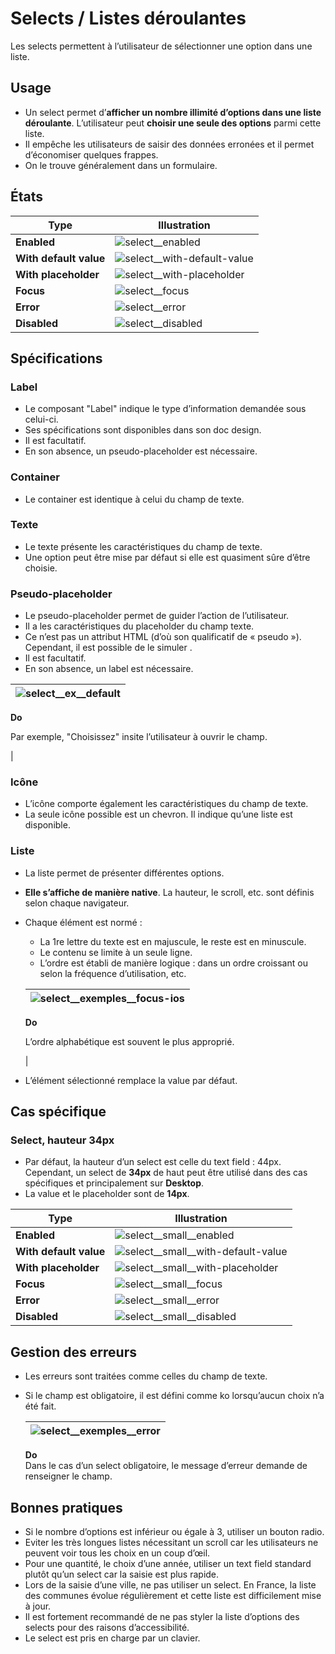 # Selects / Listes déroulantes

Les selects permettent à l’utilisateur de sélectionner une option dans une liste.


## Usage

- Un select permet d’**afficher un nombre illimité d’options dans une liste déroulante**. L’utilisateur peut **choisir une seule des options** parmi cette liste.
- Il empêche les utilisateurs de saisir des données erronées et il permet d’économiser quelques frappes.
- On le trouve généralement dans un formulaire.

## États

Type | Illustration
------------ | ------------- |
**Enabled** | ![select__enabled](components/COMPONENTS/Inputs/Selects/design/select__enabled.png)
**With default value** |![select__with-default-value](components/COMPONENTS/Inputs/Selects/design/select__with-default-value.png)
**With placeholder** |![select__with-placeholder](components/COMPONENTS/Inputs/Selects/design/select__with-placeholder.png)
**Focus** |![select__focus](components/COMPONENTS/Inputs/Selects/design/select__focus.png)
**Error** |![select__error](components/COMPONENTS/Inputs/Selects/design/select__error.png)
**Disabled** |![select__disabled](components/COMPONENTS/Inputs/Selects/design/select__disabled.png)

## Spécifications

### Label

- Le composant "Label" indique le type d’information demandée sous celui-ci.
- Ses spécifications sont disponibles dans son doc design.
- Il est facultatif.
- En son absence, un pseudo-placeholder est nécessaire.

### Container

- Le container est identique à celui du champ de texte.

### Texte

- Le texte présente les caractéristiques du champ de texte.
- Une option peut être mise par défaut si elle est quasiment sûre d’être choisie.

### Pseudo-placeholder
- Le pseudo-placeholder permet de guider l’action de l’utilisateur.
- Il a les caractéristiques du placeholder du champ texte.
- Ce n’est pas un attribut HTML (d’où son qualificatif de «&nbsp;pseudo&nbsp;»). Cependant, il est possible de le simuler .
- Il est facultatif.
- En son absence, un label est nécessaire.

<div class="do-dont">
<div class="do">

![select__ex__default](components/COMPONENTS/Inputs/Selects/design/select__ex__default.png) |
------------ |
**Do**
<p class="legende">Par exemple, "Choisissez" insite l’utilisateur à ouvrir le champ.</p> |

 </div>
 </div>


### Icône

- L’icône comporte également les caractéristiques du champ de texte.
- La seule icône possible est un chevron. Il indique qu’une liste est disponible.


### Liste

- La liste permet de présenter différentes options.
- **Elle s’affiche de manière native**. La hauteur, le scroll, etc. sont définis selon chaque navigateur.
- Chaque élément est normé :
  - La 1re lettre du texte est en majuscule, le reste est en minuscule.
  - Le contenu se limite à un seule ligne.
  - L’ordre est établi de manière logique : dans un ordre croissant ou selon la fréquence d’utilisation, etc.


  <div class="do-dont">
  <div class="do">

  ![select__exemples__focus-ios](components/COMPONENTS/Inputs/Selects/design/select__exemples__focus-ios.png) |
  ------------ |
  **Do**
  <p class="legende">L’ordre alphabétique est souvent le plus approprié.</p> |

   </div>
   </div>


- L’élément sélectionné remplace la value par défaut.

## Cas spécifique

### Select, hauteur 34px

- Par défaut, la hauteur d’un select est celle du text field : 44px. Cependant, un select de **34px** de haut peut être utilisé dans des cas spécifiques et principalement sur **Desktop**.
- La value et le placeholder sont de **14px**.


Type | Illustration
------------ | ------------- |
**Enabled** |![select__small__enabled](components/COMPONENTS/Inputs/Selects/design/select__small__enabled.png)
**With default value** |![select__small__with-default-value](components/COMPONENTS/Inputs/Selects/design/select__small__with-default-value.png)
**With placeholder** |![select__small__with-placeholder](components/COMPONENTS/Inputs/Selects/design/select__small__with-placeholder.png)
**Focus** |![select__small__focus](components/COMPONENTS/Inputs/Selects/design/select__small__focus.png)
**Error** |![select__small__error](components/COMPONENTS/Inputs/Selects/design/select__small__error.png)
**Disabled** |![select__small__disabled](components/COMPONENTS/Inputs/Selects/design/select__small__disabled.png)

## Gestion des erreurs

- Les erreurs sont traitées comme celles du champ de texte.
- Si le champ est obligatoire, il est défini comme ko lorsqu’aucun choix n’a été fait.


  <div class="do-dont">
  <div class="do">

  ![select__exemples__error](components/COMPONENTS/Inputs/Selects/design/select__exemples__error.png) |
  ------------ |
  **Do** <br/> Dans le cas d’un select obligatoire, le message d’erreur demande de renseigner le champ.

   </div>
   </div>

## Bonnes pratiques

- Si le nombre d’options est inférieur ou égale à 3, utiliser un bouton radio.
- Eviter les très longues listes nécessitant un scroll car les utilisateurs ne peuvent voir tous les choix en un coup d’œil.
- Pour une quantité, le choix d’une année, utiliser un text field standard plutôt qu’un select car la saisie est plus rapide.
- Lors de la saisie d’une ville, ne pas utiliser un select. En France, la liste des communes évolue régulièrement et cette liste est difficilement mise à jour.
- Il est fortement recommandé de ne pas styler la liste d’options des selects pour des raisons d’accessibilité.
- Le select est pris en charge par un clavier.
